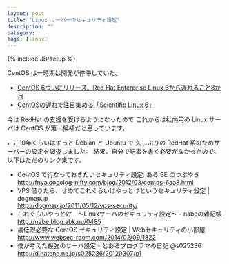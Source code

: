 ```yaml
---
layout: post
title: "Linux サーバーのセキュリティ設定"
description: ""
category: 
tags: [linux]
---
```

{% include JB/setup %}

CentOS は一時期は開発が停滞していた。

* [CentOS 6ついにリリース、Red Hat Enterprise Linux 6から遅れること8か月](http://sourceforge.jp/magazine/11/07/12/0437244)
* [CentOSの遅れで注目集める「Scientific Linux 6」](http://itpro.nikkeibp.co.jp/article/COLUMN/20110811/365081/)

今は RedHat の支援を受けるようになったので
これからは社内用の Linux サーバは CentOS が第一候補だと思っています。

ここ10年くらいはずっと Debian と Ubuntu で
久しぶりの RedHat 系のためサーバーの設定を調査しました。
結果、自分で記事を書く必要がなかったので、以下はただのリンク集です。

* CentOS で行なっておきたいセキュリティ設定: ある SE のつぶやき  
<http://fnya.cocolog-nifty.com/blog/2012/03/centos-6aa8.html>
* VPS 借りたら、せめてこれくらいはやっとけというセキュリティ設定 | dogmap.jp  
<http://dogmap.jp/2011/05/12/vps-security/>
* これぐらいやっとけ　～Linuxサーバのセキュリティ設定～ - nabeの雑記帳  
<http://nabe.blog.abk.nu/0485>
* 最低限必要な CentOS セキュリティ設定 | Webセキュリティの小部屋  
<http://www.websec-room.com/2014/02/09/1822>
* 僕が考えた最強のサーバ設定 - とあるプログラマの日記 @s025236  
<http://d.hatena.ne.jp/s025236/20120307/p1>
